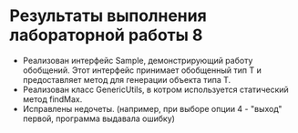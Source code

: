 # Результаты выполнения лабораторной работы 8
- Реализован интерфейс Sample, демонстрирующий работу обобщений. Этот интерфейс принимает обобщенный тип T и предоставляет метод для генерации объекта типа T.
- Реализован класс GenericUtils, в котром используется статический метод findMax.
- Исправлены недочеты. (например, при выборе опции 4 - "выход" первой, программа выдавала ошибку)
